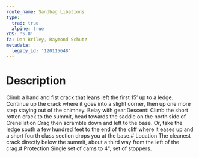 ```yaml
---
route_name: Sandbag Libations
type:
  trad: true
  alpine: true
YDS: '5.8'
fa: Dan Briley, Raymond Schutz
metadata:
  legacy_id: '120115648'
---
```

# Description
Climb a hand and fist crack that leans left the first 15’ up to a ledge. Continue up the crack where it goes into a slight corner, then up one more step staying out of the chimney. Belay with gear.Descent: Climb the short rotten crack to the summit, head towards the saddle on the north side of Crenellation Crag then scramble down and left to the base. Or, take the ledge south a few hundred feet to the end of the cliff where it eases up and a short fourth class section drops you at the base.# Location
The cleanest crack directly below the summit, about a third way from the left of the crag.# Protection
Single set of cams to 4", set of stoppers.